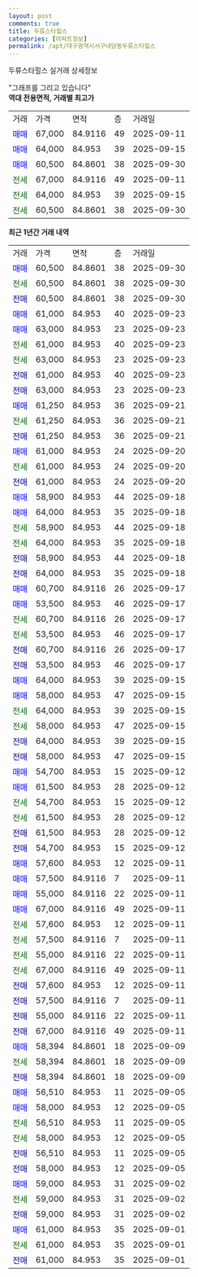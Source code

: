 ```yaml
---
layout: post
comments: true
title: 두류스타힐스
categories: [아파트정보]
permalink: /apt/대구광역시서구내당동두류스타힐스
---
```


두류스타힐스 실거래 상세정보

<script type="text/javascript">
  google.charts.load('current', {'packages':['line', 'corechart']});
  google.charts.setOnLoadCallback(drawChart);

  function drawChart() {
    var data = new google.visualization.DataTable();
    data.addColumn('date', '거래일');
    data.addColumn('number', "매매");
    data.addColumn('number', "전세");
    data.addColumn('number', "전매");

    data.addRows([[new Date(Date.parse("2025-09-30")), 60500, null, null], [new Date(Date.parse("2025-09-30")), null, 60500, null], [new Date(Date.parse("2025-09-30")), null, null, 60500], [new Date(Date.parse("2025-09-23")), 61000, null, null], [new Date(Date.parse("2025-09-23")), 63000, null, null], [new Date(Date.parse("2025-09-23")), null, 61000, null], [new Date(Date.parse("2025-09-23")), null, 63000, null], [new Date(Date.parse("2025-09-23")), null, null, 61000], [new Date(Date.parse("2025-09-23")), null, null, 63000], [new Date(Date.parse("2025-09-21")), 61250, null, null], [new Date(Date.parse("2025-09-21")), null, 61250, null], [new Date(Date.parse("2025-09-21")), null, null, 61250], [new Date(Date.parse("2025-09-20")), 61000, null, null], [new Date(Date.parse("2025-09-20")), null, 61000, null], [new Date(Date.parse("2025-09-20")), null, null, 61000], [new Date(Date.parse("2025-09-18")), 58900, null, null], [new Date(Date.parse("2025-09-18")), 64000, null, null], [new Date(Date.parse("2025-09-18")), null, 58900, null], [new Date(Date.parse("2025-09-18")), null, 64000, null], [new Date(Date.parse("2025-09-18")), null, null, 58900], [new Date(Date.parse("2025-09-18")), null, null, 64000], [new Date(Date.parse("2025-09-17")), 60700, null, null], [new Date(Date.parse("2025-09-17")), 53500, null, null], [new Date(Date.parse("2025-09-17")), null, 60700, null], [new Date(Date.parse("2025-09-17")), null, 53500, null], [new Date(Date.parse("2025-09-17")), null, null, 60700], [new Date(Date.parse("2025-09-17")), null, null, 53500], [new Date(Date.parse("2025-09-15")), 64000, null, null], [new Date(Date.parse("2025-09-15")), 58000, null, null], [new Date(Date.parse("2025-09-15")), null, 64000, null], [new Date(Date.parse("2025-09-15")), null, 58000, null], [new Date(Date.parse("2025-09-15")), null, null, 64000], [new Date(Date.parse("2025-09-15")), null, null, 58000], [new Date(Date.parse("2025-09-12")), 54700, null, null], [new Date(Date.parse("2025-09-12")), 61500, null, null], [new Date(Date.parse("2025-09-12")), null, 54700, null], [new Date(Date.parse("2025-09-12")), null, 61500, null], [new Date(Date.parse("2025-09-12")), null, null, 61500], [new Date(Date.parse("2025-09-12")), null, null, 54700], [new Date(Date.parse("2025-09-11")), 57600, null, null], [new Date(Date.parse("2025-09-11")), 57500, null, null], [new Date(Date.parse("2025-09-11")), 55000, null, null], [new Date(Date.parse("2025-09-11")), 67000, null, null], [new Date(Date.parse("2025-09-11")), null, 57600, null], [new Date(Date.parse("2025-09-11")), null, 57500, null], [new Date(Date.parse("2025-09-11")), null, 55000, null], [new Date(Date.parse("2025-09-11")), null, 67000, null], [new Date(Date.parse("2025-09-11")), null, null, 57600], [new Date(Date.parse("2025-09-11")), null, null, 57500], [new Date(Date.parse("2025-09-11")), null, null, 55000], [new Date(Date.parse("2025-09-11")), null, null, 67000], [new Date(Date.parse("2025-09-09")), 58394, null, null], [new Date(Date.parse("2025-09-09")), null, 58394, null], [new Date(Date.parse("2025-09-09")), null, null, 58394], [new Date(Date.parse("2025-09-05")), 56510, null, null], [new Date(Date.parse("2025-09-05")), 58000, null, null], [new Date(Date.parse("2025-09-05")), null, 56510, null], [new Date(Date.parse("2025-09-05")), null, 58000, null], [new Date(Date.parse("2025-09-05")), null, null, 56510], [new Date(Date.parse("2025-09-05")), null, null, 58000], [new Date(Date.parse("2025-09-02")), 59000, null, null], [new Date(Date.parse("2025-09-02")), null, 59000, null], [new Date(Date.parse("2025-09-02")), null, null, 59000], [new Date(Date.parse("2025-09-01")), 61000, null, null], [new Date(Date.parse("2025-09-01")), null, 61000, null], [new Date(Date.parse("2025-09-01")), null, null, 61000]]);

    var options = {
      hAxis: {
        format: 'yyyy/MM/dd'
      },    
      lineWidth: 0,
      pointsVisible: true,    
      title: '최근 1년간 유형별 실거래가 분포',
      legend: { position: 'bottom' }
    };

    var formatter = new google.visualization.NumberFormat({pattern:'###,###'} );
    formatter.format(data, 1);
    formatter.format(data, 2);
    
    setTimeout(function() {
        var chart = new google.visualization.LineChart(document.getElementById('columnchart_material'));
        chart.draw(data, (options));
        document.getElementById('loading').style.display = 'none';
    }, 200);
  }
</script>


<div id="loading" style="z-index:20; display: block; margin-left: 0px">"그래프를 그리고 있습니다"</div>
<div id="columnchart_material" style="width: 95%; margin-left: 0px; display: block"></div>
<!-- contents start -->
<b>역대 전용면적, 거래별 최고가</b>
<table class="sortable">
    <tr>
      <td>거래</td>
      <td>가격</td>
      <td>면적</td>
      <td>층</td>
      <td>거래일</td>
    </tr>
        <tr>
          <td><a style="color: blue">매매</a></td>
          <td>67,000</td>
          <td>84.9116</td>
          <td>49</td>
          <td>2025-09-11</td>
        </tr>            <tr>
          <td><a style="color: blue">매매</a></td>
          <td>64,000</td>
          <td>84.953</td>
          <td>39</td>
          <td>2025-09-15</td>
        </tr>            <tr>
          <td><a style="color: blue">매매</a></td>
          <td>60,500</td>
          <td>84.8601</td>
          <td>38</td>
          <td>2025-09-30</td>
        </tr>        
        <tr>
              <td><a style="color: darkgreen">전세</a></td>
              <td>67,000</td>
              <td>84.9116</td>
              <td>49</td>
              <td>2025-09-11</td>
            </tr>            <tr>
              <td><a style="color: darkgreen">전세</a></td>
              <td>64,000</td>
              <td>84.953</td>
              <td>39</td>
              <td>2025-09-15</td>
            </tr>            <tr>
              <td><a style="color: darkgreen">전세</a></td>
              <td>60,500</td>
              <td>84.8601</td>
              <td>38</td>
              <td>2025-09-30</td>
            </tr>        
    
</table>

<b>최근 1년간 거래 내역</b>

<table class="sortable">
    <tr>
      <td>거래</td>
      <td>가격</td>
      <td>면적</td>
      <td>층</td>
      <td>거래일</td>
    </tr>
    <tr>
      <td><a style="color: blue">매매</a></td>
      <td>60,500</td>
      <td>84.8601</td>
      <td>38</td>
      <td>2025-09-30</td>
    </tr>          <tr>
      <td><a style="color: darkgreen">전세</a></td>
      <td>60,500</td>
      <td>84.8601</td>
      <td>38</td>
      <td>2025-09-30</td>
    </tr>          <tr>
      <td><a style="color: darkblue">전매</a></td>
      <td>60,500</td>
      <td>84.8601</td>
      <td>38</td>
      <td>2025-09-30</td>
    </tr>          <tr>
      <td><a style="color: blue">매매</a></td>
      <td>61,000</td>
      <td>84.953</td>
      <td>40</td>
      <td>2025-09-23</td>
    </tr>          <tr>
      <td><a style="color: blue">매매</a></td>
      <td>63,000</td>
      <td>84.953</td>
      <td>23</td>
      <td>2025-09-23</td>
    </tr>          <tr>
      <td><a style="color: darkgreen">전세</a></td>
      <td>61,000</td>
      <td>84.953</td>
      <td>40</td>
      <td>2025-09-23</td>
    </tr>          <tr>
      <td><a style="color: darkgreen">전세</a></td>
      <td>63,000</td>
      <td>84.953</td>
      <td>23</td>
      <td>2025-09-23</td>
    </tr>          <tr>
      <td><a style="color: darkblue">전매</a></td>
      <td>61,000</td>
      <td>84.953</td>
      <td>40</td>
      <td>2025-09-23</td>
    </tr>          <tr>
      <td><a style="color: darkblue">전매</a></td>
      <td>63,000</td>
      <td>84.953</td>
      <td>23</td>
      <td>2025-09-23</td>
    </tr>          <tr>
      <td><a style="color: blue">매매</a></td>
      <td>61,250</td>
      <td>84.953</td>
      <td>36</td>
      <td>2025-09-21</td>
    </tr>          <tr>
      <td><a style="color: darkgreen">전세</a></td>
      <td>61,250</td>
      <td>84.953</td>
      <td>36</td>
      <td>2025-09-21</td>
    </tr>          <tr>
      <td><a style="color: darkblue">전매</a></td>
      <td>61,250</td>
      <td>84.953</td>
      <td>36</td>
      <td>2025-09-21</td>
    </tr>          <tr>
      <td><a style="color: blue">매매</a></td>
      <td>61,000</td>
      <td>84.953</td>
      <td>24</td>
      <td>2025-09-20</td>
    </tr>          <tr>
      <td><a style="color: darkgreen">전세</a></td>
      <td>61,000</td>
      <td>84.953</td>
      <td>24</td>
      <td>2025-09-20</td>
    </tr>          <tr>
      <td><a style="color: darkblue">전매</a></td>
      <td>61,000</td>
      <td>84.953</td>
      <td>24</td>
      <td>2025-09-20</td>
    </tr>          <tr>
      <td><a style="color: blue">매매</a></td>
      <td>58,900</td>
      <td>84.953</td>
      <td>44</td>
      <td>2025-09-18</td>
    </tr>          <tr>
      <td><a style="color: blue">매매</a></td>
      <td>64,000</td>
      <td>84.953</td>
      <td>35</td>
      <td>2025-09-18</td>
    </tr>          <tr>
      <td><a style="color: darkgreen">전세</a></td>
      <td>58,900</td>
      <td>84.953</td>
      <td>44</td>
      <td>2025-09-18</td>
    </tr>          <tr>
      <td><a style="color: darkgreen">전세</a></td>
      <td>64,000</td>
      <td>84.953</td>
      <td>35</td>
      <td>2025-09-18</td>
    </tr>          <tr>
      <td><a style="color: darkblue">전매</a></td>
      <td>58,900</td>
      <td>84.953</td>
      <td>44</td>
      <td>2025-09-18</td>
    </tr>          <tr>
      <td><a style="color: darkblue">전매</a></td>
      <td>64,000</td>
      <td>84.953</td>
      <td>35</td>
      <td>2025-09-18</td>
    </tr>          <tr>
      <td><a style="color: blue">매매</a></td>
      <td>60,700</td>
      <td>84.9116</td>
      <td>26</td>
      <td>2025-09-17</td>
    </tr>          <tr>
      <td><a style="color: blue">매매</a></td>
      <td>53,500</td>
      <td>84.953</td>
      <td>46</td>
      <td>2025-09-17</td>
    </tr>          <tr>
      <td><a style="color: darkgreen">전세</a></td>
      <td>60,700</td>
      <td>84.9116</td>
      <td>26</td>
      <td>2025-09-17</td>
    </tr>          <tr>
      <td><a style="color: darkgreen">전세</a></td>
      <td>53,500</td>
      <td>84.953</td>
      <td>46</td>
      <td>2025-09-17</td>
    </tr>          <tr>
      <td><a style="color: darkblue">전매</a></td>
      <td>60,700</td>
      <td>84.9116</td>
      <td>26</td>
      <td>2025-09-17</td>
    </tr>          <tr>
      <td><a style="color: darkblue">전매</a></td>
      <td>53,500</td>
      <td>84.953</td>
      <td>46</td>
      <td>2025-09-17</td>
    </tr>          <tr>
      <td><a style="color: blue">매매</a></td>
      <td>64,000</td>
      <td>84.953</td>
      <td>39</td>
      <td>2025-09-15</td>
    </tr>          <tr>
      <td><a style="color: blue">매매</a></td>
      <td>58,000</td>
      <td>84.953</td>
      <td>47</td>
      <td>2025-09-15</td>
    </tr>          <tr>
      <td><a style="color: darkgreen">전세</a></td>
      <td>64,000</td>
      <td>84.953</td>
      <td>39</td>
      <td>2025-09-15</td>
    </tr>          <tr>
      <td><a style="color: darkgreen">전세</a></td>
      <td>58,000</td>
      <td>84.953</td>
      <td>47</td>
      <td>2025-09-15</td>
    </tr>          <tr>
      <td><a style="color: darkblue">전매</a></td>
      <td>64,000</td>
      <td>84.953</td>
      <td>39</td>
      <td>2025-09-15</td>
    </tr>          <tr>
      <td><a style="color: darkblue">전매</a></td>
      <td>58,000</td>
      <td>84.953</td>
      <td>47</td>
      <td>2025-09-15</td>
    </tr>          <tr>
      <td><a style="color: blue">매매</a></td>
      <td>54,700</td>
      <td>84.953</td>
      <td>15</td>
      <td>2025-09-12</td>
    </tr>          <tr>
      <td><a style="color: blue">매매</a></td>
      <td>61,500</td>
      <td>84.953</td>
      <td>28</td>
      <td>2025-09-12</td>
    </tr>          <tr>
      <td><a style="color: darkgreen">전세</a></td>
      <td>54,700</td>
      <td>84.953</td>
      <td>15</td>
      <td>2025-09-12</td>
    </tr>          <tr>
      <td><a style="color: darkgreen">전세</a></td>
      <td>61,500</td>
      <td>84.953</td>
      <td>28</td>
      <td>2025-09-12</td>
    </tr>          <tr>
      <td><a style="color: darkblue">전매</a></td>
      <td>61,500</td>
      <td>84.953</td>
      <td>28</td>
      <td>2025-09-12</td>
    </tr>          <tr>
      <td><a style="color: darkblue">전매</a></td>
      <td>54,700</td>
      <td>84.953</td>
      <td>15</td>
      <td>2025-09-12</td>
    </tr>          <tr>
      <td><a style="color: blue">매매</a></td>
      <td>57,600</td>
      <td>84.953</td>
      <td>12</td>
      <td>2025-09-11</td>
    </tr>          <tr>
      <td><a style="color: blue">매매</a></td>
      <td>57,500</td>
      <td>84.9116</td>
      <td>7</td>
      <td>2025-09-11</td>
    </tr>          <tr>
      <td><a style="color: blue">매매</a></td>
      <td>55,000</td>
      <td>84.9116</td>
      <td>22</td>
      <td>2025-09-11</td>
    </tr>          <tr>
      <td><a style="color: blue">매매</a></td>
      <td>67,000</td>
      <td>84.9116</td>
      <td>49</td>
      <td>2025-09-11</td>
    </tr>          <tr>
      <td><a style="color: darkgreen">전세</a></td>
      <td>57,600</td>
      <td>84.953</td>
      <td>12</td>
      <td>2025-09-11</td>
    </tr>          <tr>
      <td><a style="color: darkgreen">전세</a></td>
      <td>57,500</td>
      <td>84.9116</td>
      <td>7</td>
      <td>2025-09-11</td>
    </tr>          <tr>
      <td><a style="color: darkgreen">전세</a></td>
      <td>55,000</td>
      <td>84.9116</td>
      <td>22</td>
      <td>2025-09-11</td>
    </tr>          <tr>
      <td><a style="color: darkgreen">전세</a></td>
      <td>67,000</td>
      <td>84.9116</td>
      <td>49</td>
      <td>2025-09-11</td>
    </tr>          <tr>
      <td><a style="color: darkblue">전매</a></td>
      <td>57,600</td>
      <td>84.953</td>
      <td>12</td>
      <td>2025-09-11</td>
    </tr>          <tr>
      <td><a style="color: darkblue">전매</a></td>
      <td>57,500</td>
      <td>84.9116</td>
      <td>7</td>
      <td>2025-09-11</td>
    </tr>          <tr>
      <td><a style="color: darkblue">전매</a></td>
      <td>55,000</td>
      <td>84.9116</td>
      <td>22</td>
      <td>2025-09-11</td>
    </tr>          <tr>
      <td><a style="color: darkblue">전매</a></td>
      <td>67,000</td>
      <td>84.9116</td>
      <td>49</td>
      <td>2025-09-11</td>
    </tr>          <tr>
      <td><a style="color: blue">매매</a></td>
      <td>58,394</td>
      <td>84.8601</td>
      <td>18</td>
      <td>2025-09-09</td>
    </tr>          <tr>
      <td><a style="color: darkgreen">전세</a></td>
      <td>58,394</td>
      <td>84.8601</td>
      <td>18</td>
      <td>2025-09-09</td>
    </tr>          <tr>
      <td><a style="color: darkblue">전매</a></td>
      <td>58,394</td>
      <td>84.8601</td>
      <td>18</td>
      <td>2025-09-09</td>
    </tr>          <tr>
      <td><a style="color: blue">매매</a></td>
      <td>56,510</td>
      <td>84.953</td>
      <td>11</td>
      <td>2025-09-05</td>
    </tr>          <tr>
      <td><a style="color: blue">매매</a></td>
      <td>58,000</td>
      <td>84.953</td>
      <td>12</td>
      <td>2025-09-05</td>
    </tr>          <tr>
      <td><a style="color: darkgreen">전세</a></td>
      <td>56,510</td>
      <td>84.953</td>
      <td>11</td>
      <td>2025-09-05</td>
    </tr>          <tr>
      <td><a style="color: darkgreen">전세</a></td>
      <td>58,000</td>
      <td>84.953</td>
      <td>12</td>
      <td>2025-09-05</td>
    </tr>          <tr>
      <td><a style="color: darkblue">전매</a></td>
      <td>56,510</td>
      <td>84.953</td>
      <td>11</td>
      <td>2025-09-05</td>
    </tr>          <tr>
      <td><a style="color: darkblue">전매</a></td>
      <td>58,000</td>
      <td>84.953</td>
      <td>12</td>
      <td>2025-09-05</td>
    </tr>          <tr>
      <td><a style="color: blue">매매</a></td>
      <td>59,000</td>
      <td>84.953</td>
      <td>31</td>
      <td>2025-09-02</td>
    </tr>          <tr>
      <td><a style="color: darkgreen">전세</a></td>
      <td>59,000</td>
      <td>84.953</td>
      <td>31</td>
      <td>2025-09-02</td>
    </tr>          <tr>
      <td><a style="color: darkblue">전매</a></td>
      <td>59,000</td>
      <td>84.953</td>
      <td>31</td>
      <td>2025-09-02</td>
    </tr>          <tr>
      <td><a style="color: blue">매매</a></td>
      <td>61,000</td>
      <td>84.953</td>
      <td>35</td>
      <td>2025-09-01</td>
    </tr>          <tr>
      <td><a style="color: darkgreen">전세</a></td>
      <td>61,000</td>
      <td>84.953</td>
      <td>35</td>
      <td>2025-09-01</td>
    </tr>          <tr>
      <td><a style="color: darkblue">전매</a></td>
      <td>61,000</td>
      <td>84.953</td>
      <td>35</td>
      <td>2025-09-01</td>
    </tr>      </table>
<!-- contents end -->    

